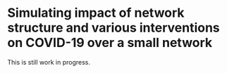 # Simulating impact of network structure and various interventions on COVID-19 over a small network

This is still work in progress. 
